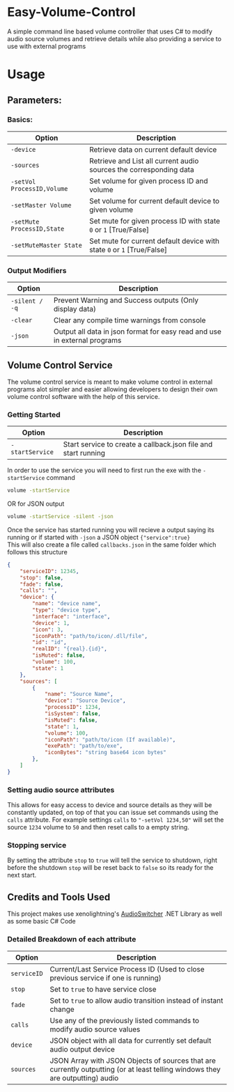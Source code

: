 # Easy-Volume-Control
A simple command line based volume controller that uses C# to modify audio source volumes and retrieve details while also providing a service to use with external programs

# Usage

## Parameters:
### Basics:
| Option      | Description |
| ----------- | ----------- |
| `-device`   |Retrieve data on current default device|
| `-sources`   |Retrieve and List all current audio sources the corresponding data|  
| `-setVol ProcessID,Volume`   |Set volume for given process ID and volume|  
| `-setMaster Volume`   | Set volume for current default device to given volume |  
| `-setMute ProcessID,State`   | Set mute for given process ID with state `0` or `1` [True/False]         |  
| `-setMuteMaster State`   | Set mute for current default device with state `0` or `1` [True/False]       |  

### Output Modifiers
| Option      | Description |
| ----------- | ----------- |
| `-silent / -q`   |Prevent Warning and Success outputs (Only display data)|
| `-clear`   |Clear any compile time warnings from console|   
| `-json`   |Output all data in json format for easy read and use in external programs|

## Volume Control Service
The volume control service is meant to make volume control in external programs alot simpler and easier allowing developers to design their own volume control software with the help of this service.

### Getting Started
| Option      | Description |
| ----------- | ----------- |
| `-startService`   |Start service to create a callback.json file and start running|

In order to use the service you will need to first run the exe with the `-startService` command  
```cmd 
volume -startService
```
OR for JSON output
```cmd 
volume -startService -silent -json
```
Once the service has started running you will recieve a output saying its running or if started with `-json` a JSON object `{"service":true}`  
This will also create a file called `callbacks.json` in the same folder which follows this structure
```json
{
    "serviceID": 12345,
    "stop": false,
    "fade": false,
    "calls": "",
    "device": {
        "name": "device name",
        "type": "device type",
        "interface": "interface",
        "device": 1,
        "icon": 3,
        "iconPath": "path/to/icon/.dll/file",
        "id": "id",
        "realID": "{real}.{id}",
        "isMuted": false,
        "volume": 100,
        "state": 1
    },
    "sources": [
        {
            "name": "Source Name",
            "device": "Source Device",
            "processID": 1234,
            "isSystem": false,
            "isMuted": false,
            "state": 1,
            "volume": 100,
            "iconPath": "path/to/icon (If available)",
            "exePath": "path/to/exe",
            "iconBytes": "string base64 icon bytes"
        },
    ]
}
```
### Setting audio source attributes
This allows for easy access to device and source details as they will be constantly updated, on top of that you can issue set commands using the `calls` attribute.
For example settings `calls` to `"-setVol 1234,50"` will set the source `1234` volume to `50` and then reset calls to a empty string.

### Stopping service
By setting the attribute `stop` to `true` will tell the service to shutdown, right before the shutdown `stop` will be reset back to `false` so its ready for the next start.

## Credits and Tools Used
This project makes use xenolightning's [AudioSwitcher](https://github.com/xenolightning/AudioSwitcher) .NET Library as well as some basic C# Code 

### Detailed Breakdown of each attribute
| Option      | Description |
| ----------- | ----------- |
| `serviceID`   |Current/Last Service Process ID (Used to close previous service if one is running)|
| `stop`   |Set to `true` to have service close|
| `fade`   |Set to `true` to allow audio transition instead of instant change|
| `calls`   |Use any of the previously listed commands to modify audio source values|
| `device`   |JSON object with all data for currently set default audio output device|
| `sources`   |JSON Array with JSON Objects of sources that are currently outputting (or at least telling windows they are outputting) audio|

